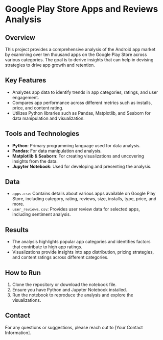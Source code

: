 # Google Play Store Apps and Reviews Analysis

## Overview
This project provides a comprehensive analysis of the Android app market by examining over ten thousand apps on the Google Play Store across various categories. The goal is to derive insights that can help in devising strategies to drive app growth and retention.

## Key Features
- Analyzes app data to identify trends in app categories, ratings, and user engagement.
- Compares app performance across different metrics such as installs, price, and content rating.
- Utilizes Python libraries such as Pandas, Matplotlib, and Seaborn for data manipulation and visualization.

## Tools and Technologies
- **Python**: Primary programming language used for data analysis.
- **Pandas**: For data manipulation and analysis.
- **Matplotlib & Seaborn**: For creating visualizations and uncovering insights from the data.
- **Jupyter Notebook**: Used for developing and presenting the analysis.

## Data
- `apps.csv`: Contains details about various apps available on Google Play Store, including category, rating, reviews, size, installs, type, price, and more.
- `user_reviews.csv`: Provides user review data for selected apps, including sentiment analysis.

## Results
- The analysis highlights popular app categories and identifies factors that contribute to high app ratings.
- Visualizations provide insights into app distribution, pricing strategies, and content ratings across different categories.

## How to Run
1. Clone the repository or download the notebook file.
2. Ensure you have Python and Jupyter Notebook installed.
3. Run the notebook to reproduce the analysis and explore the visualizations.

## Contact
For any questions or suggestions, please reach out to [Your Contact Information].

